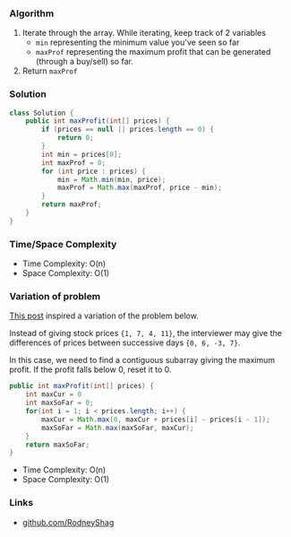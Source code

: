### Algorithm

1. Iterate through the array. While iterating, keep track of 2 variables
    - `min` representing the minimum value you've seen so far
    - `maxProf` representing the maximum profit that can be generated (through a buy/sell) so far.
1. Return `maxProf`

### Solution

```java
class Solution {
    public int maxProfit(int[] prices) {
        if (prices == null || prices.length == 0) {
            return 0;
        }
        int min = prices[0];
        int maxProf = 0;
        for (int price : prices) {
            min = Math.min(min, price);
            maxProf = Math.max(maxProf, price - min);
        }
        return maxProf;
    }
}
```

### Time/Space Complexity

-  Time Complexity: O(n)
- Space Complexity: O(1)

### Variation of problem

[This post](https://leetcode.com/problems/best-time-to-buy-and-sell-stock/discuss/39038) inspired a variation of the problem below.

Instead of giving stock prices `{1, 7, 4, 11}`, the interviewer may give the differences of prices between successive days `{0, 6, -3, 7}`.

In this case, we need to find a contiguous subarray giving the maximum profit. If the profit falls below 0, reset it to 0.

```java
public int maxProfit(int[] prices) {
    int maxCur = 0
    int maxSoFar = 0;
    for(int i = 1; i < prices.length; i++) {
        maxCur = Math.max(0, maxCur + prices[i] - prices[i - 1]);
        maxSoFar = Math.max(maxSoFar, maxCur);
    }
    return maxSoFar;
}
```

-  Time Complexity: O(n)
- Space Complexity: O(1)

### Links

- [github.com/RodneyShag](https://github.com/RodneyShag)
